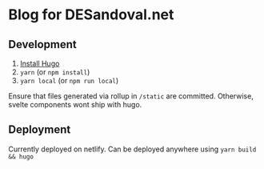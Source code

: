 # Blog for DESandoval.net

## Development
1. [Install Hugo](https://gohugo.io/getting-started/installing/)
2. `yarn` (or `npm install`)
3. `yarn local` (or `npm run local`)

Ensure that files generated via rollup in `/static` are committed. Otherwise, svelte components wont ship with hugo.

## Deployment
Currently deployed on netlify. Can be deployed anywhere using `yarn build && hugo`
